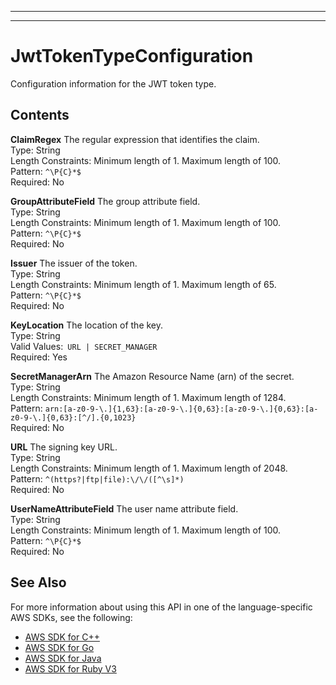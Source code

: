 --------

--------

# JwtTokenTypeConfiguration<a name="API_JwtTokenTypeConfiguration"></a>

Configuration information for the JWT token type\.

## Contents<a name="API_JwtTokenTypeConfiguration_Contents"></a>

 **ClaimRegex**   <a name="Kendra-Type-JwtTokenTypeConfiguration-ClaimRegex"></a>
The regular expression that identifies the claim\.  
Type: String  
Length Constraints: Minimum length of 1\. Maximum length of 100\.  
Pattern: `^\P{C}*$`   
Required: No

 **GroupAttributeField**   <a name="Kendra-Type-JwtTokenTypeConfiguration-GroupAttributeField"></a>
The group attribute field\.  
Type: String  
Length Constraints: Minimum length of 1\. Maximum length of 100\.  
Pattern: `^\P{C}*$`   
Required: No

 **Issuer**   <a name="Kendra-Type-JwtTokenTypeConfiguration-Issuer"></a>
The issuer of the token\.  
Type: String  
Length Constraints: Minimum length of 1\. Maximum length of 65\.  
Pattern: `^\P{C}*$`   
Required: No

 **KeyLocation**   <a name="Kendra-Type-JwtTokenTypeConfiguration-KeyLocation"></a>
The location of the key\.  
Type: String  
Valid Values:` URL | SECRET_MANAGER`   
Required: Yes

 **SecretManagerArn**   <a name="Kendra-Type-JwtTokenTypeConfiguration-SecretManagerArn"></a>
The Amazon Resource Name \(arn\) of the secret\.  
Type: String  
Length Constraints: Minimum length of 1\. Maximum length of 1284\.  
Pattern: `arn:[a-z0-9-\.]{1,63}:[a-z0-9-\.]{0,63}:[a-z0-9-\.]{0,63}:[a-z0-9-\.]{0,63}:[^/].{0,1023}`   
Required: No

 **URL**   <a name="Kendra-Type-JwtTokenTypeConfiguration-URL"></a>
The signing key URL\.  
Type: String  
Length Constraints: Minimum length of 1\. Maximum length of 2048\.  
Pattern: `^(https?|ftp|file):\/\/([^\s]*)`   
Required: No

 **UserNameAttributeField**   <a name="Kendra-Type-JwtTokenTypeConfiguration-UserNameAttributeField"></a>
The user name attribute field\.  
Type: String  
Length Constraints: Minimum length of 1\. Maximum length of 100\.  
Pattern: `^\P{C}*$`   
Required: No

## See Also<a name="API_JwtTokenTypeConfiguration_SeeAlso"></a>

For more information about using this API in one of the language\-specific AWS SDKs, see the following:
+  [AWS SDK for C\+\+](https://docs.aws.amazon.com/goto/SdkForCpp/kendra-2019-02-03/JwtTokenTypeConfiguration) 
+  [AWS SDK for Go](https://docs.aws.amazon.com/goto/SdkForGoV1/kendra-2019-02-03/JwtTokenTypeConfiguration) 
+  [AWS SDK for Java](https://docs.aws.amazon.com/goto/SdkForJava/kendra-2019-02-03/JwtTokenTypeConfiguration) 
+  [AWS SDK for Ruby V3](https://docs.aws.amazon.com/goto/SdkForRubyV3/kendra-2019-02-03/JwtTokenTypeConfiguration) 